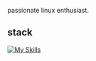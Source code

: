 passionate linux enthusiast.

## stack
[![My Skills](https://skillicons.dev/icons?i=linux,bash,naovim,c,lua,mysql,sqlite,java,spring,python,js,nodejs,expressjs,bootstrap)](https://skillicons.dev)
